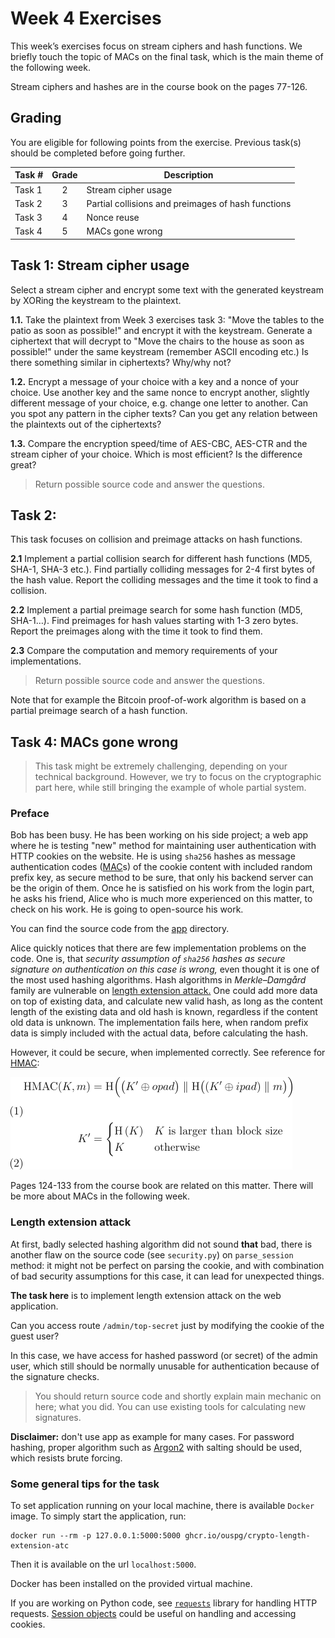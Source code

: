 # Week 4 Exercises

This week’s exercises focus on stream ciphers and hash functions. We briefly touch the topic of MACs on the final task, which is the main theme of the following week.

Stream ciphers and hashes are in the course book on the pages 77-126. 

## Grading

You are eligible for following points from the exercise. Previous task(s) should be completed before going further.

Task #|Grade|Description|
-----|:---:|-----------|
Task 1 | 2 | Stream cipher usage
Task 2 | 3 | Partial collisions and preimages of hash functions
Task 3 | 4 | Nonce reuse
Task 4 | 5 | MACs gone wrong

## Task 1: Stream cipher usage

Select a stream cipher and encrypt some text with the generated keystream by XORing the keystream to the plaintext.

**1.1.** Take the plaintext from Week 3 exercises task 3: "Move the tables to the patio as soon as possible!" and encrypt it with the keystream. Generate a ciphertext that will decrypt to "Move the chairs to the house as soon as possible!" under the same keystream (remember ASCII encoding etc.) Is there something similar in ciphertexts? Why/why not?

**1.2.** Encrypt a message of your choice with a key and a nonce of your choice. Use another key and the same nonce to encrypt another, slightly different message of your choice, e.g. change one letter to another. Can you spot any pattern in the cipher texts? Can you get any relation between the plaintexts out of the ciphertexts?

**1.3.** Compare the encryption speed/time of AES-CBC, AES-CTR and the stream cipher of your choice. Which is most efficient? Is the difference great?

> Return possible source code and answer the questions.

## Task 2:

This task focuses on collision and preimage attacks on hash functions. 

**2.1** Implement a partial collision search for different hash functions (MD5, SHA-1, SHA-3 etc.). Find partially colliding messages for 2-4 first bytes of the hash value. Report the colliding messages and the time it took to find a collision.

**2.2** Implement a partial preimage search for some hash function (MD5, SHA-1…). Find preimages for hash values starting with 1-3 zero bytes. Report the preimages along with the time it took to find them.

**2.3** Compare the computation and memory requirements of your implementations.

> Return possible source code and answer the questions.

Note that for example the Bitcoin proof-of-work algorithm is based on a partial preimage search of a hash function.

## Task 4: MACs gone wrong

> This task might be extremely challenging, depending on your technical background. However, we try to focus on the cryptographic part here, while still bringing the example of whole partial system.

### Preface

Bob has been busy. He has been working on his side project; a web app where he is testing "new" method for maintaining user authentication with HTTP cookies on the website. He is using `sha256` hashes as message authentication codes ([MAC](https://en.wikipedia.org/wiki/Message_authentication_code)s) of the cookie content with included random prefix key, as secure method to be sure, that only his backend server can be the origin of them. 
Once he is satisfied on his work from the login part, he asks his friend, Alice who is much more experienced on this matter, to check on his work. He is going to open-source his work.

You can find the source code from the [app](app) directory.

Alice quickly notices that there are few implementation problems on the code. One is, that *security assumption of `sha256` hashes as secure signature on authentication on this case is wrong,* even thought it is one of the most used hashing algorithms. Hash algorithms in *Merkle–Damgård* family are vulnerable on [length extension attack.](https://en.wikipedia.org/wiki/Length_extension_attack) One could add more data on top of existing data, and calculate new valid hash, as long as the content length of the existing data and old hash is known, regardless if the content old data is unknown. The implementation fails here, when random prefix data is simply included with the actual data, before calculating the hash.

However, it could be secure, when implemented correctly. See reference for [HMAC](https://docs.python-requests.org/en/master/user/advanced/#session-objects):

![HMAC](img/eq1.png)

Pages 124-133 from the course book are related on this matter. There will be more about MACs in the following week.

### Length extension attack

At first, badly selected hashing algorithm did not sound **that** bad, there is another flaw on the source code (see `security.py`) on `parse_session` method: it might not be perfect on parsing the cookie, and with combination of bad security assumptions for this case, it can lead for unexpected things. 

**The task here** is to implement length extension attack on the web application. 

Can you access route `/admin/top-secret` just by modifying the cookie of the guest user?

In this case, we have access for hashed password (or secret) of the admin user, which still should be normally unusable for authentication because of the signature checks.

> You should return source code and shortly explain main mechanic on here; what you did. You can use existing tools for calculating new signatures.


**Disclaimer:** don't use app as example for many cases. For password hashing, proper algorithm such as [Argon2](https://en.wikipedia.org/wiki/Argon2) with salting should be used, which resists brute forcing.

### Some general tips for the task

To set application running on your local machine, there is available `Docker` image. To simply start the application, run:
```console
docker run --rm -p 127.0.0.1:5000:5000 ghcr.io/ouspg/crypto-length-extension-atc
```

Then it is available on the url `localhost:5000`.

Docker has been installed on the provided virtual machine.

If you are working on Python code, see [`requests`](https://docs.python-requests.org/en/master/) library for handling HTTP requests. [Session objects](https://docs.python-requests.org/en/master/user/advanced/#session-objects) could be useful on handling and accessing cookies.
